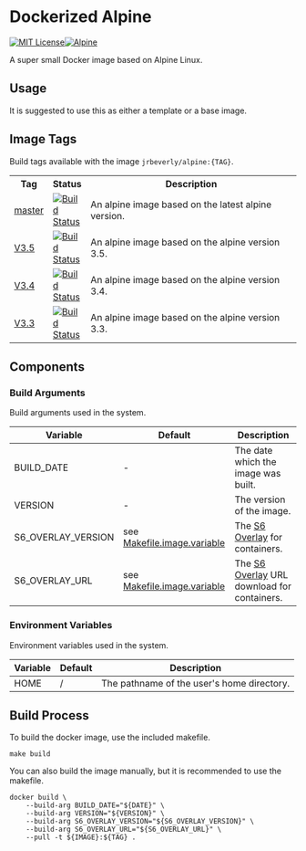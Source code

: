 # Dockerized Alpine
[![MIT License][license-badge]][license][![Alpine][alpine-badge]][alpine]

A super small Docker image based on Alpine Linux. 

## Usage

It is suggested to use this as either a template or a base image.

## Image Tags

Build tags available with the image `jrbeverly/alpine:{TAG}`.

<table>
  <tr>
    <th width="7%">Tag</th>
    <th width="10%">Status</th> 
    <th>Description</th>
  </tr>
  <tr>
    <td><a href="/../tree/master">master</a></td>
    <td><a href="/../commits/master"><img alt="Build Status" src="/../badges/master/build.svg"/></a></td>
    <td>An alpine image based on the latest alpine version.</td>
  </tr>
  <tr>
    <td><a href="/../tree/V3.5">V3.5</a></td>
    <td><a href="/../commits/V3.5"><img alt="Build Status" src="/../badges/V3.5/build.svg"/></a></td>
    <td>An alpine image based on the alpine version 3.5.</td>
  </tr>
  <tr>
    <td><a href="/../tree/V3.4">V3.4</a></td>
    <td><a href="/../commits/V3.4"><img alt="Build Status" src="/../badges/V3.4/build.svg"/></a></td>
    <td>An alpine image based on the alpine version 3.4.</td> 
  </tr>
  <tr>
    <td><a href="/../tree/V3.3">V3.3</a></td>
    <td><a href="/../commits/V3.3"><img alt="Build Status" src="/../badges/V3.3/build.svg"/></a></td>
    <td>An alpine image based on the alpine version 3.3.</td> 
  </tr>
</table>

## Components
### Build Arguments

Build arguments used in the system.

| Variable | Default | Description |
| -------- | ------- |------------ |
| BUILD_DATE | - | The date which the image was built. |
| VERSION | - | The version of the image. |
| S6\_OVERLAY\_VERSION | see [Makefile.image.variable](Makefile.image.variable) | The [S6 Overlay](https://github.com/just-containers/s6-overlay/releases) for containers. |
| S6\_OVERLAY\_URL | see [Makefile.image.variable](Makefile.image.variable) | The [S6 Overlay](https://github.com/just-containers/s6-overlay/releases) URL download for containers. |

### Environment Variables

Environment variables used in the system.

| Variable | Default | Description |
| -------- | ------- |------------ |
| HOME | / | The pathname of the user's home directory. |

## Build Process

To build the docker image, use the included makefile.

```
make build
```

You can also build the image manually, but it is recommended to use the makefile.

```
docker build \
    --build-arg BUILD_DATE="${DATE}" \
    --build-arg VERSION="${VERSION}" \
    --build-arg S6_OVERLAY_VERSION="${S6_OVERLAY_VERSION}" \
    --build-arg S6_OVERLAY_URL="${S6_OVERLAY_URL}" \
    --pull -t ${IMAGE}:${TAG} .
```

[license-badge]: https://img.shields.io/badge/license-MIT-blue.svg?maxAge=2592000
[license]: /../blob/master/LICENSE
[alpine-badge]: https://img.shields.io/badge/alpine-3.5-green.svg?maxAge=2592000
[alpine]: https://alpinelinux.org/posts/Alpine-3.5.0-released.html